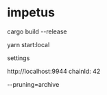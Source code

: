 # impetus

cargo build --release

yarn start:local

settings

http://localhost:9944
chainId: 42

--pruning=archive
